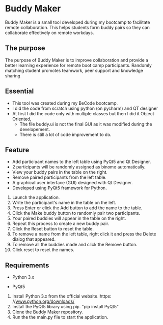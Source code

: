 # Buddy Maker

Buddy Maker is a small tool developed during my bootcamp to facilitate remote collaboration. This helps students form buddy pairs so they can collaborate effectively on remote workdays.

## The purpose

The purpose of Buddy Maker is to improve collaboration and provide a better learning experience for remote boot camp participants. Randomly matching student promotes teamwork, peer support and knowledge sharing.

## Essential

- This tool was created during my BeCode bootcamp.
- I did the code from scratch using python (on pycharm) and QT designer
- At first I did the code only with multiple classes but then I did it Object Oriented,
    - The file buddy.ui is not the final GUI as it was modified during the developement.
    - There is still a lot of code improvement to do.

## Feature

- Add participant names to the left table using PyQt5 and Qt Designer. 
- 2 participants will be randomly assigned as binome automatically.
- View your buddy pairs in the table on the right.
- Remove paired participants from the left table.
- A graphical user interface (GUI) designed with Qt Designer.
- Developed using PyQt5 framework for Python.

1. Launch the application.
2. Write the participant's name in the table on the left.
3. Press Enter or click the Add button to add the name to the table.
4. Click the Make buddy button to randomly pair two participants.
5. Your paired buddies will appear in the table on the right. 
6. Repeat this process to create a new buddy pair.
7. Click the Reset button to reset the table.
8. To remove a name from the left table, right click it and press the Delete dialog that appeared.
9. To remove all the buddies made and click the Remove button.
10. Click reset to reset the names.

## Requirements

- Python 3.x

- PyQt5

1. Install Python 3.x from the official website.
https:
//www.python.org/downloads/
2. Install the PyQt5 library using pip.
"pip install PyQt5"
3. Clone the Buddy Maker repository.
4. Run the the main.py file to start the application.



